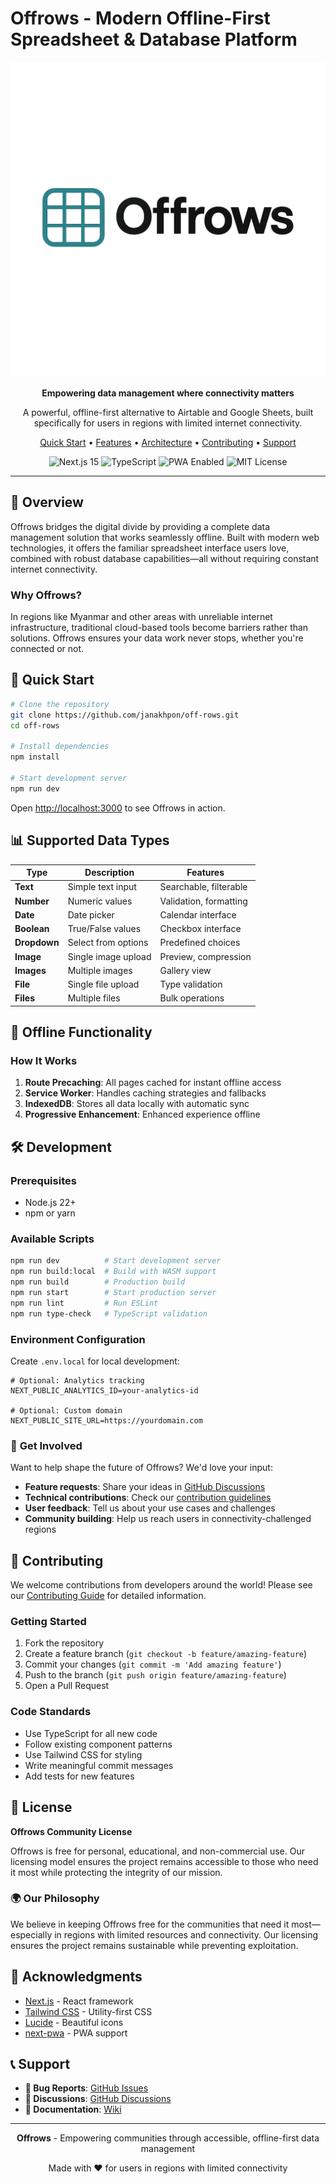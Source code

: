 # Offrows - Modern Offline-First Spreadsheet & Database Platform

<div align="center">
  <img src="public/offrows_transparent.png" alt="Offrows Preview" width="800">
  
  <p align="center">
    <strong>Empowering data management where connectivity matters</strong>
  </p>
  
  <p align="center">
    A powerful, offline-first alternative to Airtable and Google Sheets, built specifically for users in regions with limited internet connectivity.
  </p>

  <p align="center">
    <a href="#-quick-start">Quick Start</a> •
    <a href="#-features">Features</a> •
    <a href="#-architecture">Architecture</a> •
    <a href="#-contributing">Contributing</a> •
    <a href="#-support">Support</a>
  </p>

  <p align="center">
    <img src="https://img.shields.io/badge/Next.js-15-black?style=flat-square&logo=next.js" alt="Next.js 15">
    <img src="https://img.shields.io/badge/TypeScript-5.0-blue?style=flat-square&logo=typescript" alt="TypeScript">
    <img src="https://img.shields.io/badge/PWA-Enabled-purple?style=flat-square" alt="PWA Enabled">
    <img src="https://img.shields.io/badge/License-MIT-green?style=flat-square" alt="MIT License">
  </p>
</div>

---

## 🌟 Overview

Offrows bridges the digital divide by providing a complete data management solution that works seamlessly offline. Built with modern web technologies, it offers the familiar spreadsheet interface users love, combined with robust database capabilities—all without requiring constant internet connectivity.

### Why Offrows?

In regions like Myanmar and other areas with unreliable internet infrastructure, traditional cloud-based tools become barriers rather than solutions. Offrows ensures your data work never stops, whether you're connected or not.

## 🚀 Quick Start

```bash
# Clone the repository
git clone https://github.com/janakhpon/off-rows.git
cd off-rows

# Install dependencies
npm install

# Start development server
npm run dev
```

Open [http://localhost:3000](http://localhost:3000) to see Offrows in action.


## 📊 Supported Data Types

| Type | Description | Features |
|------|-------------|----------|
| **Text** | Simple text input | Searchable, filterable |
| **Number** | Numeric values | Validation, formatting |
| **Date** | Date picker | Calendar interface |
| **Boolean** | True/False values | Checkbox interface |
| **Dropdown** | Select from options | Predefined choices |
| **Image** | Single image upload | Preview, compression |
| **Images** | Multiple images | Gallery view |
| **File** | Single file upload | Type validation |
| **Files** | Multiple files | Bulk operations |

## 🔄 Offline Functionality

### How It Works
1. **Route Precaching**: All pages cached for instant offline access
2. **Service Worker**: Handles caching strategies and fallbacks
3. **IndexedDB**: Stores all data locally with automatic sync
4. **Progressive Enhancement**: Enhanced experience offline


## 🛠️ Development

### Prerequisites
- Node.js 22+
- npm or yarn

### Available Scripts

```bash
npm run dev          # Start development server
npm run build:local  # Build with WASM support
npm run build        # Production build
npm run start        # Start production server
npm run lint         # Run ESLint
npm run type-check   # TypeScript validation
```

### Environment Configuration

Create `.env.local` for local development:

```env
# Optional: Analytics tracking
NEXT_PUBLIC_ANALYTICS_ID=your-analytics-id

# Optional: Custom domain
NEXT_PUBLIC_SITE_URL=https://yourdomain.com
```


### 🤝 **Get Involved**

Want to help shape the future of Offrows? We'd love your input:
- **Feature requests**: Share your ideas in [GitHub Discussions](https://github.com/janakhpon/off-rows/discussions)
- **Technical contributions**: Check our [contribution guidelines](CONTRIBUTING.md)
- **User feedback**: Tell us about your use cases and challenges
- **Community building**: Help us reach users in connectivity-challenged regions

## 🤝 Contributing

We welcome contributions from developers around the world! Please see our [Contributing Guide](CONTRIBUTING.md) for detailed information.

### Getting Started
1. Fork the repository
2. Create a feature branch (`git checkout -b feature/amazing-feature`)
3. Commit your changes (`git commit -m 'Add amazing feature'`)
4. Push to the branch (`git push origin feature/amazing-feature`)
5. Open a Pull Request

### Code Standards
- Use TypeScript for all new code
- Follow existing component patterns
- Use Tailwind CSS for styling
- Write meaningful commit messages
- Add tests for new features

## 📄 License

**Offrows Community License**

Offrows is free for personal, educational, and non-commercial use. Our licensing model ensures the project remains accessible to those who need it most while protecting the integrity of our mission.


### 🌍 **Our Philosophy**
We believe in keeping Offrows free for the communities that need it most—especially in regions with limited resources and connectivity. Our licensing ensures the project remains sustainable while preventing exploitation.


## 🙏 Acknowledgments

- [Next.js](https://nextjs.org/) - React framework
- [Tailwind CSS](https://tailwindcss.com/) - Utility-first CSS
- [Lucide](https://lucide.dev/) - Beautiful icons
- [next-pwa](https://github.com/DuCanhGH/next-pwa) - PWA support

## 📞 Support

- **🐛 Bug Reports**: [GitHub Issues](https://github.com/janakhpon/off-rows/issues)
- **💬 Discussions**: [GitHub Discussions](https://github.com/janakhpon/off-rows/discussions)
- **📖 Documentation**: [Wiki](https://github.com/janakhpon/off-rows/wiki)

---

<div align="center">
  <p>
    <strong>Offrows</strong> - Empowering communities through accessible, offline-first data management
  </p>
  <p>
    Made with ❤️ for users in regions with limited connectivity
  </p>
</div>